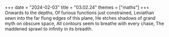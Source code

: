 +++
date = "2024-02-03"
title = "03.02.24"
themes = ["maths"]
+++
Onwards to the depths,
Of furious functions just constrained,
Leviathan sewn into the far flung edges of this plane,
He etches shadows of grand myth on obscure space,
All contours seem to breathe with every chase,
The maddened sprawl to infinity in its breadth.
